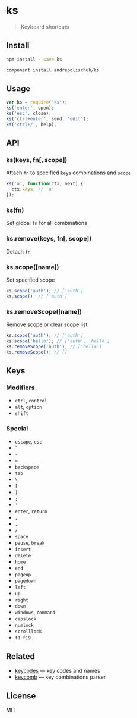 # ks

  > Keyboard shortcuts

## Install

```sh
npm install --save ks
```

```sh
component install andrepolischuk/ks
```

## Usage

```js
var ks = require('ks');
ks('enter', open);
ks('esc', close);
ks('ctrl+enter', send, 'edit');
ks('ctrl+/', help);
```

## API

### ks(keys, fn[, scope])

  Attach `fn` to specified `keys` combinations and `scope`

```js
ks('a', function(ctx, next) {
  ctx.keys; // 'a'
});
```

### ks(fn)

  Set global `fn` for all combinations

### ks.remove(keys, fn[, scope])

  Detach `fn`

### ks.scope([name])

  Set specified scope

```js
ks.scope('auth'); // ['auth']
ks.scope(); // ['auth']
```

### ks.removeScope([name])

  Remove scope or clear scope list

```js
ks.scope('auth'); // ['auth']
ks.scope('hello'); // ['auth', 'hello']
ks.removeScope('auth'); // ['hello']
ks.removeScope(); // []
```

## Keys

### Modifiers

  * `ctrl`, `control`
  * `alt`, `option`
  * `shift`

### Special

  * `escape`, `esc`
  * `` ` ``
  * `-`
  * `=`
  * `backspace`
  * `tab`
  * `\`
  * `[`
  * `]`
  * `;`
  * `'`
  * `enter`, `return`
  * `,`
  * `.`
  * `/`
  * `space`
  * `pause`, `break`
  * `insert`
  * `delete`
  * `home`
  * `end`
  * `pageup`
  * `pagedown`
  * `left`
  * `up`
  * `right`
  * `down`
  * `windows`, `command`
  * `capslock`
  * `numlock`
  * `scrolllock`
  * `f1`-`f19`

## Related

* [keycodes][keycodes] — key codes and names
* [keycomb][keycomb] — key combinations parser

## License

  MIT

[keycodes]: https://github.com/andrepolischuk/keycodes
[keycomb]: https://github.com/andrepolischuk/keycomb
